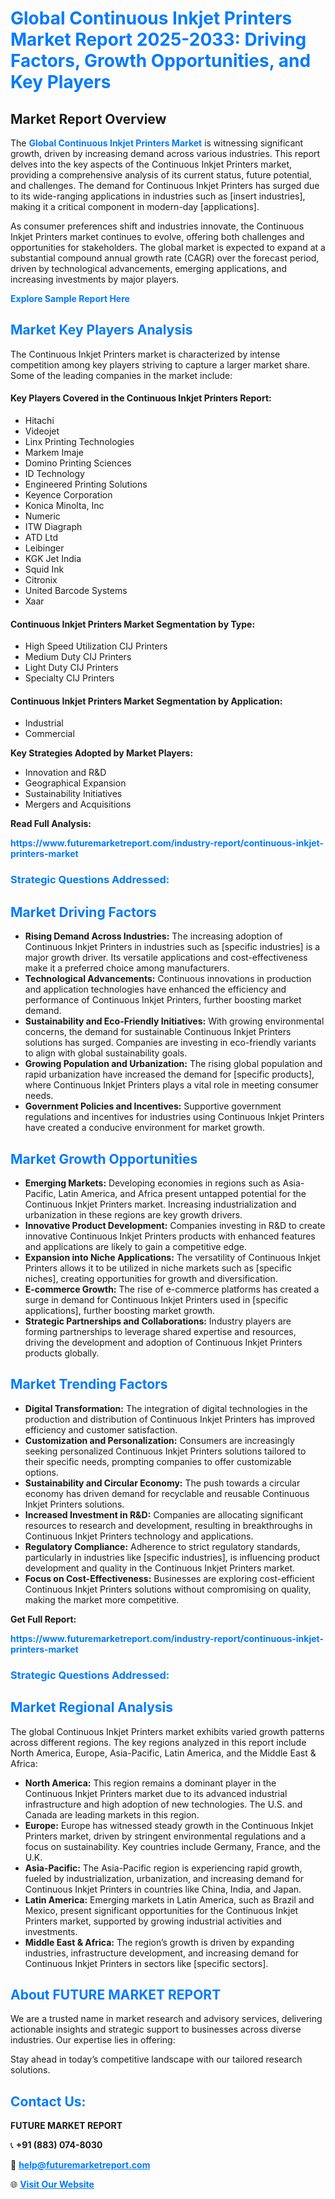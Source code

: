 <h1 style="color: #007BFF;">Global Continuous Inkjet Printers Market Report 2025-2033: Driving Factors, Growth Opportunities, and Key Players</h1>

<section id="overview">
<h2>Market Report Overview</h2>
<p>The <a href="https://www.futuremarketreport.com/industry-report/continuous-inkjet-printers-market" style="color: #007BFF; text-decoration: none;"><strong>Global Continuous Inkjet Printers Market</strong></a> is witnessing significant growth, driven by increasing demand across various industries. This report delves into the key aspects of the Continuous Inkjet Printers market, providing a comprehensive analysis of its current status, future potential, and challenges. The demand for Continuous Inkjet Printers has surged due to its wide-ranging applications in industries such as [insert industries], making it a critical component in modern-day [applications].</p>
<p>As consumer preferences shift and industries innovate, the Continuous Inkjet Printers market continues to evolve, offering both challenges and opportunities for stakeholders. The global market is expected to expand at a substantial compound annual growth rate (CAGR) over the forecast period, driven by technological advancements, emerging applications, and increasing investments by major players.</p>
</section>

<section id="overview">
<p><a href="https://www.futuremarketreport.com/request-sample/reportId=58821" style="color: #007BFF; text-decoration: none;"><strong>Explore Sample Report Here</strong></a></p>
</section>

<section id="key-players">
<h2 style="color: #007BFF;">Market Key Players Analysis</h2>
<p>The Continuous Inkjet Printers market is characterized by intense competition among key players striving to capture a larger market share. Some of the leading companies in the market include:</p>
<h4>Key Players Covered in the Continuous Inkjet Printers Report:</h4>
<ul><li>Hitachi</li><li>Videojet</li><li>Linx Printing Technologies</li><li>Markem Imaje</li><li>Domino Printing Sciences</li><li>ID Technology</li><li>Engineered Printing Solutions</li><li>Keyence Corporation</li><li>Konica Minolta, Inc</li><li>Numeric</li><li>ITW Diagraph</li><li>ATD Ltd</li><li>Leibinger</li><li>KGK Jet India</li><li>Squid Ink</li><li>Citronix</li><li>United Barcode Systems</li><li>Xaar</li></ul>
<h4>Continuous Inkjet Printers Market Segmentation by Type:</h4>
<ul><li>High Speed Utilization CIJ Printers</li><li>Medium Duty CIJ Printers</li><li>Light Duty CIJ Printers</li><li>Specialty CIJ Printers</li></ul>

<h4>Continuous Inkjet Printers Market Segmentation by Application:</h4>
<ul><li>Industrial</li><li>Commercial</li></ul>
<p><strong>Key Strategies Adopted by Market Players:</strong></p>
<ul>
<li>Innovation and R&D</li>
<li>Geographical Expansion</li>
<li>Sustainability Initiatives</li>
<li>Mergers and Acquisitions</li>
</ul>
</section>

<section>
<p><strong>Read Full Analysis: </strong></p><a href="https://www.futuremarketreport.com/industry-report/continuous-inkjet-printers-market" style="color: #007BFF; text-decoration: none;"><strong>https://www.futuremarketreport.com/industry-report/continuous-inkjet-printers-market</strong></a>
<h3 style="color: #007BFF;">Strategic Questions Addressed:</h3>
</section>

<section id="driving-factors">
<h2 style="color: #007BFF;">Market Driving Factors</h2>
<ul>
<li><strong>Rising Demand Across Industries:</strong> The increasing adoption of Continuous Inkjet Printers in industries such as [specific industries] is a major growth driver. Its versatile applications and cost-effectiveness make it a preferred choice among manufacturers.</li>
<li><strong>Technological Advancements:</strong> Continuous innovations in production and application technologies have enhanced the efficiency and performance of Continuous Inkjet Printers, further boosting market demand.</li>
<li><strong>Sustainability and Eco-Friendly Initiatives:</strong> With growing environmental concerns, the demand for sustainable Continuous Inkjet Printers solutions has surged. Companies are investing in eco-friendly variants to align with global sustainability goals.</li>
<li><strong>Growing Population and Urbanization:</strong> The rising global population and rapid urbanization have increased the demand for [specific products], where Continuous Inkjet Printers plays a vital role in meeting consumer needs.</li>
<li><strong>Government Policies and Incentives:</strong> Supportive government regulations and incentives for industries using Continuous Inkjet Printers have created a conducive environment for market growth.</li>
</ul>
</section>

<section id="growth-opportunities">
<h2 style="color: #007BFF;">Market Growth Opportunities</h2>
<ul>
<li><strong>Emerging Markets:</strong> Developing economies in regions such as Asia-Pacific, Latin America, and Africa present untapped potential for the Continuous Inkjet Printers market. Increasing industrialization and urbanization in these regions are key growth drivers.</li>
<li><strong>Innovative Product Development:</strong> Companies investing in R&D to create innovative Continuous Inkjet Printers products with enhanced features and applications are likely to gain a competitive edge.</li>
<li><strong>Expansion into Niche Applications:</strong> The versatility of Continuous Inkjet Printers allows it to be utilized in niche markets such as [specific niches], creating opportunities for growth and diversification.</li>
<li><strong>E-commerce Growth:</strong> The rise of e-commerce platforms has created a surge in demand for Continuous Inkjet Printers used in [specific applications], further boosting market growth.</li>
<li><strong>Strategic Partnerships and Collaborations:</strong> Industry players are forming partnerships to leverage shared expertise and resources, driving the development and adoption of Continuous Inkjet Printers products globally.</li>
</ul>
</section>

<section id="trending-factors">
<h2 style="color: #007BFF;">Market Trending Factors</h2>
<ul>
<li><strong>Digital Transformation:</strong> The integration of digital technologies in the production and distribution of Continuous Inkjet Printers has improved efficiency and customer satisfaction.</li>
<li><strong>Customization and Personalization:</strong> Consumers are increasingly seeking personalized Continuous Inkjet Printers solutions tailored to their specific needs, prompting companies to offer customizable options.</li>
<li><strong>Sustainability and Circular Economy:</strong> The push towards a circular economy has driven demand for recyclable and reusable Continuous Inkjet Printers solutions.</li>
<li><strong>Increased Investment in R&D:</strong> Companies are allocating significant resources to research and development, resulting in breakthroughs in Continuous Inkjet Printers technology and applications.</li>
<li><strong>Regulatory Compliance:</strong> Adherence to strict regulatory standards, particularly in industries like [specific industries], is influencing product development and quality in the Continuous Inkjet Printers market.</li>
<li><strong>Focus on Cost-Effectiveness:</strong> Businesses are exploring cost-efficient Continuous Inkjet Printers solutions without compromising on quality, making the market more competitive.</li>
</ul>
</section>

<section>
<p><strong>Get Full Report: </strong></p><a href="https://www.futuremarketreport.com/industry-report/continuous-inkjet-printers-market" style="color: #007BFF; text-decoration: none;"><strong>https://www.futuremarketreport.com/industry-report/continuous-inkjet-printers-market</strong></a>
<h3 style="color: #007BFF;">Strategic Questions Addressed:</h3>
</section>


<section id="regional-analysis">
<h2 style="color: #007BFF;">Market Regional Analysis</h2>
<p>The global Continuous Inkjet Printers market exhibits varied growth patterns across different regions. The key regions analyzed in this report include North America, Europe, Asia-Pacific, Latin America, and the Middle East & Africa:</p>
<ul>
<li><strong>North America:</strong> This region remains a dominant player in the Continuous Inkjet Printers market due to its advanced industrial infrastructure and high adoption of new technologies. The U.S. and Canada are leading markets in this region.</li>
<li><strong>Europe:</strong> Europe has witnessed steady growth in the Continuous Inkjet Printers market, driven by stringent environmental regulations and a focus on sustainability. Key countries include Germany, France, and the U.K.</li>
<li><strong>Asia-Pacific:</strong> The Asia-Pacific region is experiencing rapid growth, fueled by industrialization, urbanization, and increasing demand for Continuous Inkjet Printers in countries like China, India, and Japan.</li>
<li><strong>Latin America:</strong> Emerging markets in Latin America, such as Brazil and Mexico, present significant opportunities for the Continuous Inkjet Printers market, supported by growing industrial activities and investments.</li>
<li><strong>Middle East & Africa:</strong> The region’s growth is driven by expanding industries, infrastructure development, and increasing demand for Continuous Inkjet Printers in sectors like [specific sectors].</li>
</ul>
</section>

<footer>
<h2 style="color: #007BFF;">About FUTURE MARKET REPORT</h2>
<p>We are a trusted name in market research and advisory services, delivering actionable insights and strategic support to businesses across diverse industries. Our expertise lies in offering:</p>

<p>Stay ahead in today’s competitive landscape with our tailored research solutions.</p>

<h2 style="color: #007BFF;">Contact Us:</h2>
<p><strong>FUTURE MARKET REPORT</strong></p>
<p>📞 <strong>+91 (883) 074-8030</strong></p>
<p>📧 <strong><a href="mailto:help@futuremarketreport.com" style="color: #007BFF;">help@futuremarketreport.com</a></strong></p>
<p>🌐 <strong><a href="https://www.futuremarketreport.com/" style="color: #007BFF;">Visit Our Website</a></strong></p>
</footer>